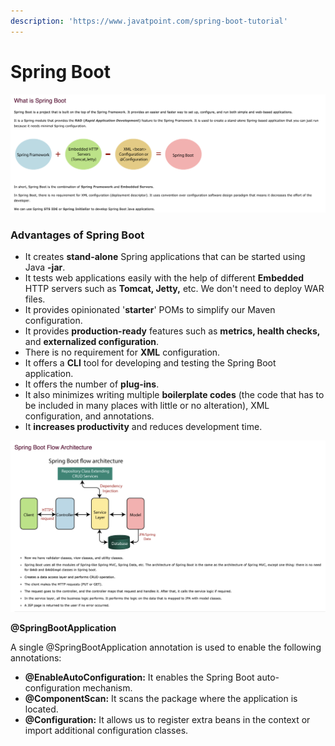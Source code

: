 ```yaml
---
description: 'https://www.javatpoint.com/spring-boot-tutorial'
---
```


# Spring Boot

![](../../../.gitbook/assets/image%20%28254%29.png)

### Advantages of Spring Boot

* It creates **stand-alone** Spring applications that can be started using Java **-jar**.
* It tests web applications easily with the help of different **Embedded** HTTP servers such as **Tomcat, Jetty,** etc. We don't need to deploy WAR files.
* It provides opinionated '**starter**' POMs to simplify our Maven configuration.
* It provides **production-ready** features such as **metrics, health checks,** and **externalized configuration**.
* There is no requirement for **XML** configuration.
* It offers a **CLI** tool for developing and testing the Spring Boot application.
* It offers the number of **plug-ins**.
* It also minimizes writing multiple **boilerplate codes** \(the code that has to be included in many places with little or no alteration\), XML configuration, and annotations.
* It **increases productivity** and reduces development time.

![](../../../.gitbook/assets/image%20%28252%29.png)





**@SpringBootApplication**

A single @SpringBootApplication annotation is used to enable the following annotations:

* **@EnableAutoConfiguration:** It enables the Spring Boot auto-configuration mechanism.
* **@ComponentScan:** It scans the package where the application is located.
* **@Configuration:** It allows us to register extra beans in the context or import additional configuration classes.

